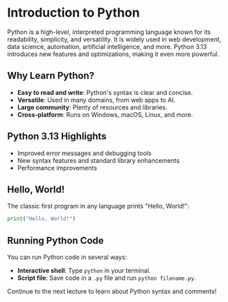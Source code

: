 # Introduction to Python

Python is a high-level, interpreted programming language known for its readability, simplicity, and versatility. It is widely used in web development, data science, automation, artificial intelligence, and more. Python 3.13 introduces new features and optimizations, making it even more powerful.

## Why Learn Python?

- **Easy to read and write**: Python's syntax is clear and concise.
- **Versatile**: Used in many domains, from web apps to AI.
- **Large community**: Plenty of resources and libraries.
- **Cross-platform**: Runs on Windows, macOS, Linux, and more.

## Python 3.13 Highlights

- Improved error messages and debugging tools
- New syntax features and standard library enhancements
- Performance improvements

## Hello, World!

The classic first program in any language prints "Hello, World!":

```python
print("Hello, World!")
```

## Running Python Code

You can run Python code in several ways:

- **Interactive shell**: Type `python` in your terminal.
- **Script file**: Save code in a `.py` file and run `python filename.py`.

Continue to the next lecture to learn about Python syntax and comments!
